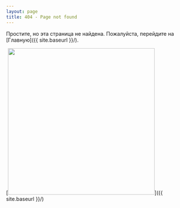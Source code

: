 ```yaml
---
layout: page
title: 404 - Page not found
---
```


Простите, но эта страница не найдена.
Пожалуйста, перейдите на [Главную]({{ site.baseurl }}/).

[<img src="{{ site.baseurl }}/images/404.jpg" alt="" style="width: 400px;"/>]({{ site.baseurl }}/)
